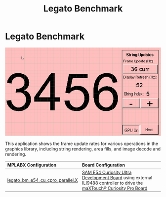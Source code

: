 ﻿---
parent: Example Applications
title: Legato Benchmark
nav_order: 1
---

# Legato Benchmark

![](./../../docs/html/legato_benchmark.png)

This application shows the frame update rates for various operations in the graphics library, including string rendering, area fills, and image decode and rendering. 

|MPLABX Configuration|Board Configuration|
|:-------------------|:------------------|
| [legato_bm_e54_cu_cpro_parallel.X](firmware/legato_bm_e54_cu_cpro_parallel.X/readme.md) | [SAM E54 Curiosity Ultra Development Board](https://www.microchip.com/Developmenttools/ProductDetails/DM320210) using external ILI9488 controller to drive the [maXTouch® Curiosity Pro Board](https://www.microchip.com/Developmenttools/ProductDetails/AC320007) |